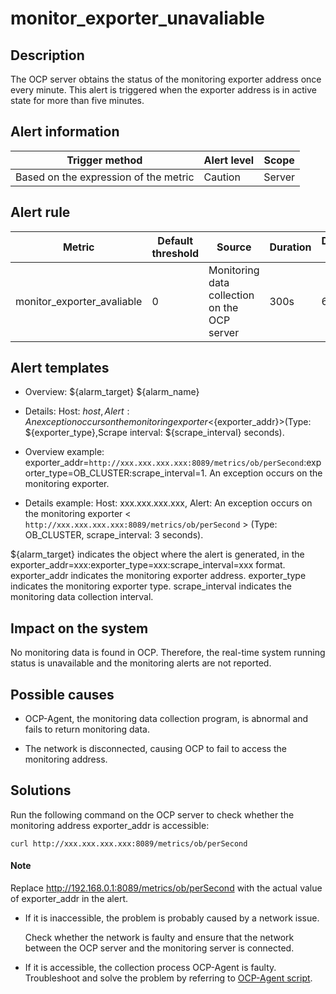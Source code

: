 # monitor_exporter_unavaliable

## Description

The OCP server obtains the status of the monitoring exporter address once every minute. This alert is triggered when the exporter address is in active state for more than five minutes.

## Alert information

|            Trigger method             | Alert level | Scope  |
|---------------------------------------|-------------|--------|
| Based on the expression of the metric | Caution     | Server |

## Alert rule

|           Metric           | Default threshold |                    Source                    | Duration | Detection cycle | Elimination cycle |
|----------------------------|-------------------|----------------------------------------------|----------|-----------------|-------------------|
| monitor_exporter_avaliable | 0                 | Monitoring data collection on the OCP server | 300s     | 60s             | 5 min             |

## Alert templates

* Overview: \${alarm_target} ${alarm_name}

* Details: Host: ${host}, Alert: An exception occurs on the monitoring exporter <${exporter_addr}>(Type: ${exporter_type},Scrape interval: ${scrape_interval} seconds). 

* Overview example:
  exporter_addr=`http://xxx.xxx.xxx.xxx:8089/metrics/ob/perSecond`:exporter_type=OB_CLUSTER:scrape_interval=1. An exception occurs on the monitoring exporter.
  
* Details example:
  Host: xxx.xxx.xxx.xxx, Alert: An exception occurs on the monitoring exporter < `http://xxx.xxx.xxx.xxx:8089/metrics/ob/perSecond` > (Type: OB_CLUSTER, scrape_interval: 3 seconds).
  
\${alarm_target} indicates the object where the alert is generated, in the exporter_addr=xxx:exporter_type=xxx:scrape_interval=xxx format. exporter_addr indicates the monitoring exporter address. exporter_type indicates the monitoring exporter type. scrape_interval indicates the monitoring data collection interval.

## Impact on the system

No monitoring data is found in OCP. Therefore, the real-time system running status is unavailable and the monitoring alerts are not reported.

## Possible causes

* OCP-Agent, the monitoring data collection program, is abnormal and fails to return monitoring data.

* The network is disconnected, causing OCP to fail to access the monitoring address.

## Solutions

Run the following command on the OCP server to check whether the monitoring address exporter_addr is accessible:

```shell
curl http://xxx.xxx.xxx.xxx:8089/metrics/ob/perSecond
```

  <main id="notice" type='explain'>
    <h4>Note</h4>
    <p>Replace <a href="http://xxx.xxx.xxx.xxx:8089/metrics/ob/perSecond">http://192.168.0.1:8089/metrics/ob/perSecond</a> with the actual value of exporter_addr in the alert.</p>
  </main>

* If it is inaccessible, the problem is probably caused by a network issue.

  Check whether the network is faulty and ensure that the network between the OCP server and the monitoring server is connected.
  
* If it is accessible, the collection process OCP-Agent is faulty. Troubleshoot and solve the problem by referring to [OCP-Agent script](../5.appendix/4.ocp-agent-script.md).
